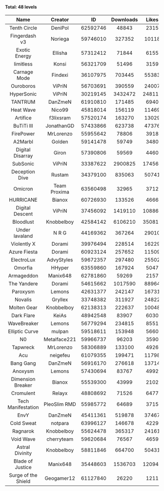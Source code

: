 #### Total: 48 levels

| Name | Creator | ID | Downloads | Likes |
|:---:|:---:|:---:|:---:|:---:|
| Tenth Circle | DeniPol | 62592746 | 48843 | 2315
| Fingerdash v3 | Noriega | 59746010 | 327352 | 10118
| Exotic Energy | Ellisha | 57312412 | 71844 | 6155
| limitless | Konsi | 56321709 | 51496 | 3159
| Carnage Mode | Findexi | 36107975 | 703445 | 55383
| Ouroboros | ViPriN | 56703691 | 390559 | 24007
| HyperSonic | ViPriN | 30219145 | 3432472 | 248114
| TANTRUM | DanZmeN | 61910810 | 171485 | 6940
| Heat Wave | Nico99 | 45818014 | 156119 | 11469
| Artifice | f3lixsram | 57520174 | 163270 | 13029
| BuTiTi III | JonathanGD | 57433866 | 623738 | 47376
| FirePower | MrLorenzo | 55955642 | 78806 | 3918
| A2Marbl | Golden | 59141478 | 59749 | 3480
| Digital Disarray | Giron | 57390806 | 59569 | 4460
| SubSonic | ViPriN | 33387622 | 2900825 | 174564
| Deception Dive | Rustam | 34379100 | 835063 | 50741
| Omicron | Team Proxima | 63560498 | 32965 | 3712
| HURRICANE | Bianox | 60726930 | 133526 | 4666
| Digital Descent | ViPriN | 37456092 | 1419110 | 108869
| Bloodlust | Knobbelboy | 42584142 | 6106210 | 350812
| Under lavaland | N R G | 44169362 | 367264 | 29010
| Violently X | Dorami | 39976494 | 228514 | 16229
| Azure Fiesta | Dorami | 60923124 | 257652 | 11509
| ElectroLux | AdvyStyles | 59672357 | 297480 | 25502
| Omorfia | HHyper | 63559860 | 167924 | 5047
| Armageddon | Manix648 | 62781860 | 59269 | 2157
| The Yandere | Dorami | 54615662 | 1017590 | 88964
| Paroxysm | Lemons | 42631377 | 242147 | 16731
| Novalis | Gryllex | 33748382 | 311927 | 24822
| Molten Gear | Knobbelboy | 62138313 | 222637 | 10048
| Dark Flare | KeiAs | 48942548 | 83907 | 6030
| WaveBreaker | Lemons | 56779294 | 234815 | 8551
| Elliptic Curve | mulpan | 59518611 | 153948 | 5660
| N0 | Metalface221 | 59966737 | 96203 | 3590
| Tapwreck | MrLorenzo | 58306889 | 133100 | 4926
| Acu | neigefeu | 61079355 | 199471 | 11798
| Bang Gang | DanZmeN | 56916170 | 276618 | 13714
| Anoxysm | Lemons | 57430694 | 83767 | 4992
| Dimension Breaker | Bianox | 55539300 | 43999 | 2102
| Cromulent | Relayx | 48808692 | 71526 | 6477
| Tech Manifestation | PleoSlim RMD | 55985772 | 64689 | 3715
| EnvY | DanZmeN | 45411361 | 519878 | 37467
| Cold Sweat | notpara | 63996127 | 146678 | 4229
| Ragnarok | Knobbelboy | 55624478 | 365317 | 24161
| Void Wave | cherryteam | 59620684 | 76567 | 4659
| Astral Divinity | Knobbelboy | 58811846 | 664700 | 50431
| Blade of Justice | Manix648 | 35448603 | 1536703 | 120944
| Surge of the Shield | Geogamer12 | 61127840 | 26220 | 1211
